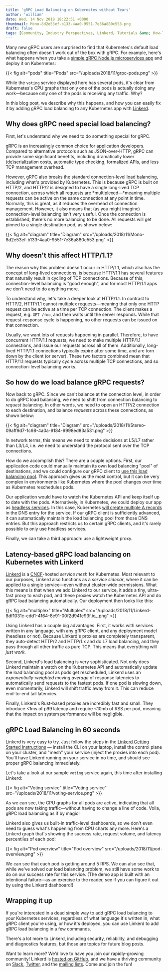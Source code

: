```yaml
---
title: 'gRPC Load Balancing on Kubernetes without Tears'
author: 'william'
date: Wed, 14 Nov 2018 18:22:51 +0000
thumbnail: Mono-8d2e53ef-b133-4aa0-9551-7e36a880c553.png
draft: false
tags: [Community, Industry Perspectives, Linkerd, Tutorials &amp; How-To's]
---
```


Many new gRPC users are surprised to find that Kubernetes's default load
balancing often doesn't work out of the box with gRPC. For example, here's what
happens when you take a [simple gRPC Node.js microservices
app](https://github.com/sourishkrout/nodevoto) and deploy it on Kubernetes:

{{< fig
  alt="pods"
  title="Pods"
  src="/uploads/2018/11/grpc-pods.png" >}}

While the `voting` service displayed here has several pods, it's clear from
Kubernetes's CPU graphs that only one of the pods is actually doing any
work—because only one of the pods is receiving any traffic. Why?

In this blog post, we describe why this happens, and how you can easily fix it
by adding gRPC load balancing to any Kubernetes app with
[Linkerd](https://linkerd.io).

## Why does gRPC need special load balancing?

First, let's understand why we need to do something special for gRPC.

gRPC is an increasingly common choice for application developers. Compared to
alternative protocols such as JSON-over-HTTP, gRPC can provide some significant
benefits, including dramatically lower (de)serialization costs, automatic type
checking, formalized APIs, and less TCP management overhead.

However, gRPC also breaks the standard connection-level load balancing,
including what's provided by Kubernetes. This is because gRPC is built on
HTTP/2, and HTTP/2 is designed to have a single long-lived TCP connection,
across which all requests are \*multiplexed—\*meaning multiple requests can be
active on the same connection at any point in time. Normally, this is great, as
it reduces the overhead of connection management. However, it also means that
(as you might imagine) connection-level balancing isn't very useful. Once the
connection is established, there's no more balancing to be done. All requests
will get pinned to a single destination pod, as shown below:

{{< fig
  alt="diagram"
  title="Diagram"
  src="/uploads/2018/11/Mono-8d2e53ef-b133-4aa0-9551-7e36a880c553.png" >}}

## Why doesn't this affect HTTP/1.1?

The reason why this problem doesn't occur in HTTP/1.1, which also has the
concept of long-lived connections, is because HTTP/1.1 has several features that
naturally result in cycling of TCP connections. Because of this,
connection-level balancing is "good enough", and for most HTTP/1.1 apps we don't
need to do anything more.

To understand why, let's take a deeper look at HTTP/1.1. In contrast to HTTP/2,
HTTP/1.1 cannot multiplex requests—meaning that only one HTTP request can be
active at a time per TCP connection. The client makes a request, e.g. `GET
/foo`, and then waits until the server responds. While that request-response
cycle is happening, no other requests can be issued on that connection.

Usually, we want lots of requests happening in parallel. Therefore, to have
concurrent HTTP/1.1 requests, we need to make multiple HTTP/1.1 connections, and
issue our requests across all of them. Additionally, long-lived HTTP/1.1
connections typically expire after some time, and are torn down by the client
(or server). These two factors combined mean that HTTP/1.1 requests typically
cycle across multiple TCP connections, and so connection-level balancing works.

## So how do we load balance gRPC requests?

Now back to gRPC. Since we can't balance at the connection level, in order to do
gRPC load balancing, we need to shift from connection balancing to _request_
balancing. In other words, we need to open an HTTP/2 connection to each
destination, and balance _requests_ across these connections, as shown below:

{{< fig
  alt="diagram"
  title="Diagram"
  src="/uploads/2018/11/Stereo-09aff9d7-1c98-4a0a-9184-9998ed83a531.png" >}}

In network terms, this means we need to make decisions at L5/L7 rather than
L3/L4, i.e. we need to understand the protocol sent over the TCP connections.

How do we accomplish this? There are a couple options. First, our application
code could manually maintain its own load balancing "pool" of destinations, and
we could configure our gRPC client to [use this load balancing
pool](https://godoc.org/google.golang.org/grpc/balancer). This approach gives us
the most control, but it can be very complex in environments like Kubernetes
where the pool changes over time as Kubernetes reschedules pods.

Our application would have to watch the Kubernetes API and keep itself up to
date with the pods. Alternatively, in Kubernetes, we could deploy our app as
[headless
services](https://kubernetes.io/docs/concepts/services-networking/service/#headless-services).
In this case, Kubernetes [will create multiple A
records](https://kubernetes.io/docs/concepts/services-networking/service/#headless-services)
in the DNS entry for the service. If our gRPC client is sufficiently advanced,
it can automatically maintain the load balancing pool from those DNS entries.
But this approach restricts us to certain gRPC clients, and it's rarely possible
to only use headless services.

Finally, we can take a third approach: use a lightweight proxy.

## Latency-based gRPC load balancing on Kubernetes with Linkerd

[Linkerd](https://linkerd.io) is a [CNCF](https://cncf.io)-hosted _service mesh_
for Kubernetes. Most relevant to our purposes, Linkerd also functions as a
_service sidecar_, where it can be applied to a single service—even without
cluster-wide permissions. What this means is that when we add Linkerd to our
service, it adds a tiny, ultra-fast proxy to each pod, and these proxies watch
the Kubernetes API and do gRPC load balancing automatically. Our deployment then
looks like this:

{{< fig
  alt="multiplex"
  title="Multiplex"
  src="/uploads/2018/11/Linkerd-8df1031c-cdd1-4164-8e91-00f2d941e93f.io_.png" >}}

Using Linkerd has a couple big advantages. First, it works with services written
in any language, with any gRPC client, and any deployment model (headless or
not). Because Linkerd's proxies are completely transparent, they auto-detect
HTTP/2 and HTTP/1.x and do L7 load balancing, and they pass through all other
traffic as pure TCP. This means that everything will _just work._

Second, Linkerd's load balancing is very sophisticated. Not only does Linkerd
maintain a watch on the Kubernetes API and automatically update the load
balancing pool as pods get rescheduled, Linkerd uses an _exponentially-weighted
moving average_ of response latencies to automatically send requests to the
fastest pods. If one pod is slowing down, even momentarily, Linkerd will shift
traffic away from it. This can reduce end-to-end tail latencies.

Finally, Linkerd's Rust-based proxies are incredibly fast and small. They
introduce <1ms of p99 latency and require <10mb of RSS per pod, meaning that the
impact on system performance will be negligible.

## gRPC Load Balancing in 60 seconds

Linkerd is very easy to try. Just follow the steps in the [Linkerd Getting
Started Instructions](https://linkerd.io/2/getting-started/) — install the CLI
on your laptop, install the control plane on your cluster, and "mesh" your
service (inject the proxies into each pod). You'll have Linkerd running on your
service in no time, and should see proper gRPC balancing immediately.

Let's take a look at our sample `voting` service again, this time after
installing Linkerd:

{{< fig
  alt="Voting service"
  title="Voting service"
  src="/uploads/2018/11/voting-service.png" >}}

As we can see, the CPU graphs for all pods are active, indicating that all pods
are now taking traffic—without having to change a line of code. Voila, gRPC load
balancing as if by magic!

Linkerd also gives us built-in traffic-level dashboards, so we don't even need
to guess what's happening from CPU charts any more. Here's a Linkerd graph
that's showing the success rate, request volume, and latency percentiles of each
pod:

{{< fig
  alt="Pod overview"
  title="Pod overview"
  src="/uploads/2018/11/pod-overview.png" >}}

We can see that each pod is getting around 5 RPS. We can also see that, while
we've solved our load balancing problem, we still have some work to do on our
success rate for this service. (The demo app is built with an intentional
failure—as an exercise to the reader, see if you can figure it out by using the
Linkerd dashboard!)

## Wrapping it up

If you're interested in a dead simple way to add gRPC load balancing to your
Kubernetes services, regardless of what language it's written in, what gRPC
client you're using, or how it's deployed, you can use Linkerd to add gRPC load
balancing in a few commands.

There's a lot more to Linkerd, including security, reliability, and debugging
and diagnostics features, but those are topics for future blog posts.

Want to learn more? We’d love to have you join our rapidly-growing community!
Linkerd is [hosted on GitHub](https://github.com/linkerd/linkerd2), and we have
a thriving community on [Slack](https://slack.linkerd.io),
[Twitter](https://twitter.com/linkerd), and the [mailing
lists](https://lists.cncf.io/g/cncf-linkerd-users). Come and join the fun!
